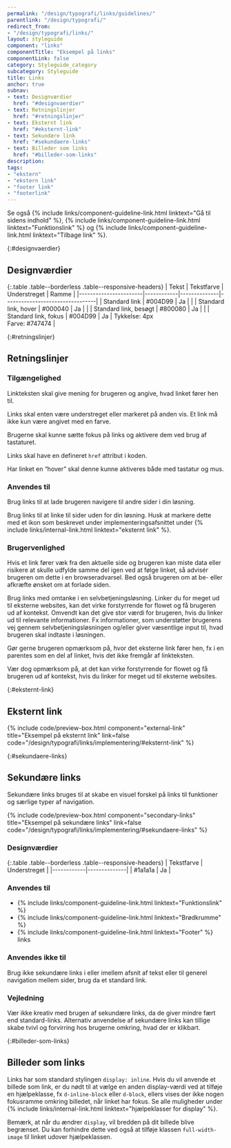 ```yaml
---
permalink: "/design/typografi/links/guidelines/"
parentlink: "/design/typografi/"
redirect_from:
- "/design/typografi/links/"
layout: styleguide
component: "links"
componentTitle: "Eksempel på links"
componentLink: false
category: Styleguide_category
subcategory: Styleguide
title: Links
anchor: true
subnav:
- text: Designværdier
  href: "#designvaerdier"
- text: Retningslinjer
  href: "#retningslinjer"
- text: Eksternt link
  href: "#eksternt-link"
- text: Sekundære link
  href: "#sekundaere-links"
- text: Billeder som links
  href: "#billeder-som-links"
description:
tags:
- "ekstern"
- "ekstern link"
- "footer link"
- "footerlink"
---
```


Se også {% include links/component-guideline-link.html linktext="Gå til sidens indhold" %}, {% include links/component-guideline-link.html linktext="Funktionslink" %} og {% include links/component-guideline-link.html linktext="Tilbage link" %}.

{:#designvaerdier}
## Designværdier

{:.table .table--borderless .table--responsive-headers}
| Tekst                 | Tekstfarve | Understreget | Ramme                           |
|-----------------------|------------|--------------|---------------------------------|
| Standard link         | #004D99    | Ja           |                                 |
| Standard link, hover  | #000040    | Ja           |                                 |
| Standard link, besøgt | #800080    | Ja           |                                 |
| Standard link, fokus  | #004D99    | Ja           | Tykkelse: 4px<br>Farve: #747474 |

{:#retningslinjer}
## Retningslinjer

### Tilgængelighed

Linkteksten skal give mening for brugeren og angive, hvad linket fører hen til.

Links skal enten være understreget eller markeret på anden vis. Et link må ikke kun være angivet med en farve.

Brugerne skal kunne sætte fokus på links og aktivere dem ved brug af tastaturet.

Links skal have en defineret `href` attribut i koden.

Har linket en “hover” skal denne kunne aktiveres både med tastatur og mus.

### Anvendes til

Brug links til at lade brugeren navigere til andre sider i din løsning.

Brug links til at linke til sider uden for din løsning. Husk at markere dette med et ikon som beskrevet under implementeringsafsnittet under {% include links/internal-link.html linktext="eksternt link" %}.

### Brugervenlighed

Hvis et link fører væk fra den aktuelle side og brugeren kan miste data eller risikere at skulle udfylde samme del igen ved at følge linket, så advisér brugeren om dette i en browseradvarsel. Bed også brugeren om at be- eller afkræfte ønsket om at forlade siden.

Brug links med omtanke i en selvbetjeningsløsning. Linker du for meget ud til eksterne websites, kan det virke forstyrrende for flowet og få brugeren ud af kontekst. Omvendt kan det give stor værdi for brugeren, hvis du linker ud til relevante informationer. Fx informationer, som understøtter brugerens vej gennem selvbetjeningsløsningen og/eller giver væsentlige input til, hvad brugeren skal indtaste i løsningen.

Gør gerne brugeren opmærksom på, hvor det eksterne link fører hen, fx i en parentes som en del af linket, hvis det ikke fremgår af linkteksten.

Vær dog opmærksom på, at det kan virke forstyrrende for flowet og få brugeren ud af kontekst, hvis du linker for meget ud til eksterne websites.

{:#eksternt-link}
## Eksternt link

{% include code/preview-box.html component="external-link" title="Eksempel på eksternt link" link=false code="/design/typografi/links/implementering/#eksternt-link" %}

{:#sekundaere-links}
## Sekundære links

<p class="font-lead">Sekundære links bruges til at skabe en visuel forskel på links til funktioner og særlige typer af navigation.</p>

{% include code/preview-box.html component="secondary-links" title="Eksempel på sekundære links" link=false code="/design/typografi/links/implementering/#sekundaere-links" %}

### Designværdier

{:.table .table--borderless .table--responsive-headers}
| Tekstfarve | Understreget |
|------------|--------------|
| #1a1a1a    | Ja           |

### Anvendes til

- {% include links/component-guideline-link.html linktext="Funktionslink" %}
- {% include links/component-guideline-link.html linktext="Brødkrumme" %}
- {% include links/component-guideline-link.html linktext="Footer" %} links

### Anvendes ikke til

Brug ikke sekundære links i eller imellem afsnit af tekst eller til generel navigation mellem sider, brug da et standard link.

### Vejledning

Vær ikke kreativ med brugen af sekundære links, da de giver mindre fært end standard-links. Alternativ anvendelse af sekundære links kan tillige skabe tvivl og forvirring hos brugerne omkring, hvad der er klikbart. 

{:#billeder-som-links}
## Billeder som links

Links har som standard stylingen `display: inline`. Hvis du vil anvende et billede som link, er du nødt til at vælge en anden display-værdi ved at tilføje en hjælpeklasse, fx `d-inline-block` eller `d-block`, ellers vises der ikke nogen fokusramme omkring billedet, når linket har fokus. Se alle muligheder under {% include links/internal-link.html linktext="hjælpeklasser for display" %}.

Bemærk, at når du ændrer `display`, vil bredden på dit billede blive begrænset. Du kan forhindre dette ved også at tilføje klassen `full-width-image` til linket udover hjælpeklassen.